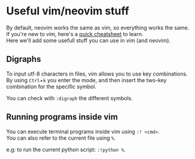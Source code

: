 # Useful vim/neovim stuff

By default, neovim works the same as vim, so everything works the same.  
If you're new to vim, here's a [quick cheatsheet](https://github.com/rajayonin/cheatsheets/blob/main/vim.md) to learn.  
Here we'll add some usefull stuff you can use in vim (and neovim).

## Digraphs
To input utf-8 characters in files, vim allows you to use key combinations.  
By using `Ctrl`+`k` you enter the mode, and then insert the two-key combination for the specific symbol.  

You can check with `:digraph` the different symbols.  

## Running programs inside vim
You can execute terminal programs inside vim using `:! <cmd>`.  
You can also refer to the current file using `%`.  

e.g: to run the current python script: `:!python %`.

<!-- TODO: WIP -->

